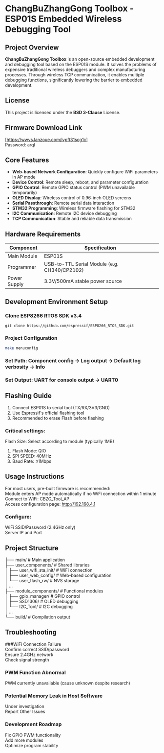 # ChangBuZhangGong Toolbox - ESP01S Embedded Wireless Debugging Tool  

## Project Overview  
**ChangBuZhangGong Toolbox** is an open-source embedded development and debugging tool based on the ESP01S module. It solves the problems of expensive traditional wireless debuggers and complex manufacturing processes. Through wireless TCP communication, it enables multiple debugging functions, significantly lowering the barrier to embedded development.  

## License  
This project is licensed under the **BSD 3-Clause** License.  

## Firmware Download Link  
[https://wwvs.lanzoue.com/ivpft31scg1c]  
Password: arql  

## Core Features  
- **Web-based Network Configuration**: Quickly configure WiFi parameters in AP mode  
- **Device Control**: Remote sleep, reboot, and parameter configuration  
- **GPIO Control**: Remote GPIO status control (PWM unavailable temporarily)  
- **OLED Display**: Wireless control of 0.96-inch OLED screens  
- **Serial Passthrough**: Remote serial data interaction  
- **STM32 Programming**: Wireless firmware flashing for STM32  
- **I2C Communication**: Remote I2C device debugging  
- **TCP Communication**: Stable and reliable data transmission  

## Hardware Requirements  
| Component | Specification |  
|-----------|---------------|  
| Main Module | ESP01S |  
| Programmer | USB-to-TTL Serial Module (e.g. CH340/CP2102) |  
| Power Supply | 3.3V/500mA stable power source |  

## Development Environment Setup  
### Clone ESP8266 RTOS SDK v3.4  
```properties  
git clone https://github.com/espressif/ESP8266_RTOS_SDK.git  
```
### Project Configuration 
```bash
make menuconfig
```

### Set Path: Component config → Log output → Default log verbosity → Info
### Set Output: UART for console output → UART0

## Flashing Guide
1. Connect ESP01S to serial tool (TX/RX/3V3/GND)  
2. Use Espressif's official flashing tool  
3. Recommended to erase Flash before flashing  
### Critical settings:  
Flash Size: Select according to module (typically 1MB)  
1. Flash Mode: QIO  
2. SPI SPEED: 40MHz  
3. Baud Rate: ≤1Mbps  

## Usage Instructions
For most users, pre-built firmware is recommended:  
Module enters AP mode automatically if no WiFi connection within 1 minute  
Connect to WiFi: CBZG_Tool_AP  
Access configuration page: http://192.168.4.1  
### Configure:  
WiFi SSID/Password (2.4GHz only)  
Server IP and Port  

## Project Structure  
├── main/ # Main application  
├── user_components/ # Shared libraries  
│ ├── user_wifi_sta_init/ # WiFi connection  
│ ├── user_web_config/ # Web-based configuration  
│ └── user_flash_rw/ # NVS storage  
│ ...  
├── module_components/ # Functional modules  
│ ├── gpio_manager/ # GPIO control  
│ ├── SSD1306/ # OLED debugging  
│ └── I2C_Tool/ # I2C debugging  
│ ...  
└── build/ # Compilation output  

## Troubleshooting
###WiFi Connection Failure  
Confirm correct SSID/password  
Ensure 2.4GHz network  
Check signal strength  

### PWM Function Abnormal
PWM currently unavailable (cause unknown despite research)  

### Potential Memory Leak in Host Software
Under investigation  
Report Other Issues  

### Development Roadmap
Fix GPIO PWM functionality  
Add more modules  
Optimize program stability  
